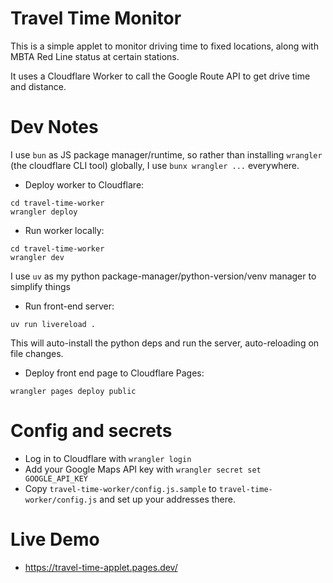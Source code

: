 # Travel Time Monitor

This is a simple applet to monitor driving time to fixed locations, along with MBTA Red Line status at certain stations.

It uses a Cloudflare Worker to call the Google Route API to get drive time and distance.

# Dev Notes
I use `bun` as JS package manager/runtime, so rather than installing `wrangler` (the cloudflare CLI tool) globally, I use `bunx wrangler ...` everywhere.

* Deploy worker to Cloudflare:
```
cd travel-time-worker
wrangler deploy
```

* Run worker locally:
```
cd travel-time-worker
wrangler dev
```

I use `uv` as my python package-manager/python-version/venv manager to simplify things
* Run front-end server:
```
uv run livereload .
```
This will auto-install the python deps and run the server, auto-reloading on file changes. 

* Deploy front end page to Cloudflare Pages:
```
wrangler pages deploy public
```

# Config and secrets

* Log in to Cloudflare with `wrangler login`
* Add your Google Maps API key with `wrangler secret set GOOGLE_API_KEY`
* Copy `travel-time-worker/config.js.sample` to `travel-time-worker/config.js` and set up your addresses there.

# Live Demo
* https://travel-time-applet.pages.dev/
